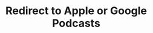 ---
title: Redirect to Apple or Google Podcasts
redirect_from:
- /078r/
- /zadnja/
redirect_to: https://pod.fo/e/108b0d
---